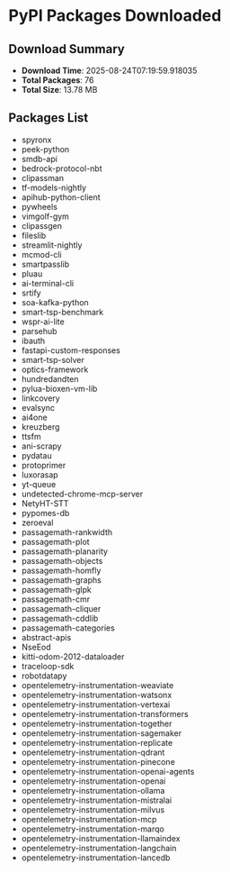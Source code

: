 # PyPI Packages Downloaded

## Download Summary
- **Download Time**: 2025-08-24T07:19:59.918035
- **Total Packages**: 76
- **Total Size**: 13.78 MB

## Packages List
- spyronx
- peek-python
- smdb-api
- bedrock-protocol-nbt
- clipassman
- tf-models-nightly
- apihub-python-client
- pywheels
- vimgolf-gym
- clipassgen
- fileslib
- streamlit-nightly
- mcmod-cli
- smartpasslib
- pluau
- ai-terminal-cli
- srtify
- soa-kafka-python
- smart-tsp-benchmark
- wspr-ai-lite
- parsehub
- ibauth
- fastapi-custom-responses
- smart-tsp-solver
- optics-framework
- hundredandten
- pylua-bioxen-vm-lib
- linkcovery
- evalsync
- ai4one
- kreuzberg
- ttsfm
- ani-scrapy
- pydatau
- protoprimer
- luxorasap
- yt-queue
- undetected-chrome-mcp-server
- NetyHT-STT
- pypomes-db
- zeroeval
- passagemath-rankwidth
- passagemath-plot
- passagemath-planarity
- passagemath-objects
- passagemath-homfly
- passagemath-graphs
- passagemath-glpk
- passagemath-cmr
- passagemath-cliquer
- passagemath-cddlib
- passagemath-categories
- abstract-apis
- NseEod
- kitti-odom-2012-dataloader
- traceloop-sdk
- robotdatapy
- opentelemetry-instrumentation-weaviate
- opentelemetry-instrumentation-watsonx
- opentelemetry-instrumentation-vertexai
- opentelemetry-instrumentation-transformers
- opentelemetry-instrumentation-together
- opentelemetry-instrumentation-sagemaker
- opentelemetry-instrumentation-replicate
- opentelemetry-instrumentation-qdrant
- opentelemetry-instrumentation-pinecone
- opentelemetry-instrumentation-openai-agents
- opentelemetry-instrumentation-openai
- opentelemetry-instrumentation-ollama
- opentelemetry-instrumentation-mistralai
- opentelemetry-instrumentation-milvus
- opentelemetry-instrumentation-mcp
- opentelemetry-instrumentation-marqo
- opentelemetry-instrumentation-llamaindex
- opentelemetry-instrumentation-langchain
- opentelemetry-instrumentation-lancedb
